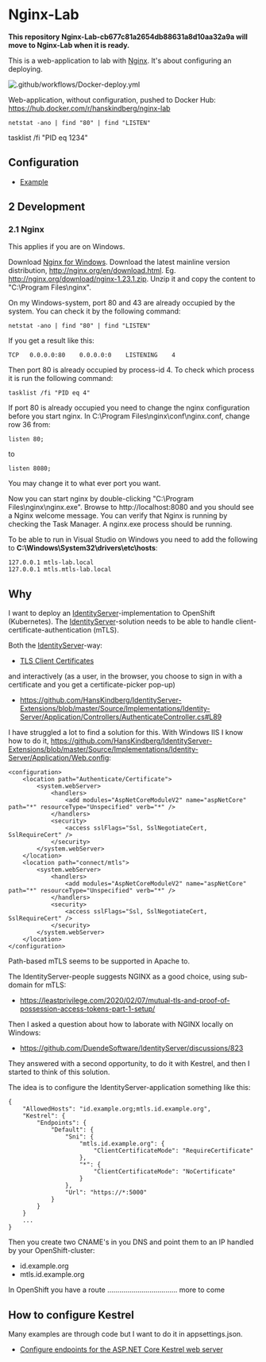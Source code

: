 # Nginx-Lab


**This repository Nginx-Lab-cb677c81a2654db88631a8d10aa32a9a will move to Nginx-Lab when it is ready.**
























This is a web-application to lab with [Nginx](https://www.nginx.com). It's about configuring an deploying.

![.github/workflows/Docker-deploy.yml](https://github.com/HansKindberg-Lab/Nginx-Lab/actions/workflows/Docker-deploy.yml/badge.svg)

Web-application, without configuration, pushed to Docker Hub: https://hub.docker.com/r/hanskindberg/nginx-lab








	netstat -ano | find "80" | find "LISTEN"


tasklist /fi "PID eq 1234"











## Configuration

- [Example](/Source/Application/appsettings.Development.json)

## 2 Development

### 2.1 Nginx

This applies if you are on Windows.

Download [Nginx for Windows](http://nginx.org/en/docs/windows.html). Download the latest mainline version distribution, http://nginx.org/en/download.html. Eg. http://nginx.org/download/nginx-1.23.1.zip. Unzip it and copy the content to "C:\Program Files\nginx".

On my Windows-system, port 80 and 43 are already occupied by the system. You can check it by the following command:

	netstat -ano | find "80" | find "LISTEN"

If you get a result like this:

	TCP   0.0.0.0:80    0.0.0.0:0    LISTENING    4

Then port 80 is already occupied by process-id 4. To check which process it is run the following command:

	tasklist /fi "PID eq 4"

If port 80 is already occupied you need to change the nginx configuration before you start nginx. In C:\Program Files\nginx\conf\nginx.conf, change row 36 from:

	listen 80;

to

	listen 8080;

You may change it to what ever port you want.

Now you can start nginx by double-clicking "C:\Program Files\nginx\nginx.exe". Browse to http://localhost:8080 and you should see a Nginx welcome message. You can verify that Nginx is running by checking the Task Manager. A nginx.exe process should be running.





To be able to run in Visual Studio on Windows you need to add the following to **C:\Windows\System32\drivers\etc\hosts**:

	127.0.0.1 mtls-lab.local
	127.0.0.1 mtls.mtls-lab.local

## Why

I want to deploy an [IdentityServer](https://github.com/DuendeSoftware/IdentityServer)-implementation to OpenShift (Kubernetes). The [IdentityServer](https://github.com/DuendeSoftware/IdentityServer)-solution needs to be able to handle client-certificate-authentication (mTLS).

Both the [IdentityServer](https://github.com/DuendeSoftware/IdentityServer)-way:

- [TLS Client Certificates](https://docs.duendesoftware.com/identityserver/v5/tokens/authentication/mtls/)

and interactively (as a user, in the browser, you choose to sign in with a certificate and you get a certificate-picker pop-up)

- https://github.com/HansKindberg/IdentityServer-Extensions/blob/master/Source/Implementations/Identity-Server/Application/Controllers/AuthenticateController.cs#L89

I have struggled a lot to find a solution for this. With Windows IIS I know how to do it, https://github.com/HansKindberg/IdentityServer-Extensions/blob/master/Source/Implementations/Identity-Server/Application/Web.config:

	<configuration>
		<location path="Authenticate/Certificate">
			<system.webServer>
				<handlers>
					<add modules="AspNetCoreModuleV2" name="aspNetCore" path="*" resourceType="Unspecified" verb="*" />
				</handlers>
				<security>
					<access sslFlags="Ssl, SslNegotiateCert, SslRequireCert" />
				</security>
			</system.webServer>
		</location>
		<location path="connect/mtls">
			<system.webServer>
				<handlers>
					<add modules="AspNetCoreModuleV2" name="aspNetCore" path="*" resourceType="Unspecified" verb="*" />
				</handlers>
				<security>
					<access sslFlags="Ssl, SslNegotiateCert, SslRequireCert" />
				</security>
			</system.webServer>
		</location>
	</configuration>

Path-based mTLS seems to be supported in Apache to.

The IdentityServer-people suggests NGINX as a good choice, using sub-domain for mTLS:

- https://leastprivilege.com/2020/02/07/mutual-tls-and-proof-of-possession-access-tokens-part-1-setup/

Then I asked a question about how to laborate with NGINX locally on Windows:

- https://github.com/DuendeSoftware/IdentityServer/discussions/823

They answered with a second opportunity, to do it with Kestrel, and then I started to think of this solution.

The idea is to configure the IdentityServer-application something like this:

	{
		"AllowedHosts": "id.example.org;mtls.id.example.org",
		"Kestrel": {
			"Endpoints": {
				"Default": {
					"Sni": {
						"mtls.id.example.org": {
							"ClientCertificateMode": "RequireCertificate"
						},
						"*": {
							"ClientCertificateMode": "NoCertificate"
						} 
					},
					"Url": "https://*:5000"
				}
			}
		}
		...
	}

Then you create two CNAME's in you DNS and point them to an IP handled by your OpenShift-cluster:

- id.example.org
- mtls.id.example.org

In OpenShift you have a route ................................... more to come

## How to configure Kestrel

Many examples are through code but I want to do it in appsettings.json.

- [Configure endpoints for the ASP.NET Core Kestrel web server](https://docs.microsoft.com/en-us/aspnet/core/fundamentals/servers/kestrel/endpoints)